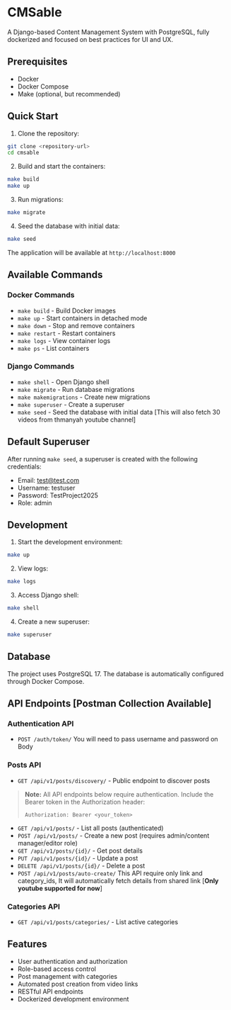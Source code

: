 # CMSable

A Django-based Content Management System with PostgreSQL, fully dockerized and focused on best practices for UI and UX.

## Prerequisites

- Docker
- Docker Compose
- Make (optional, but recommended)

## Quick Start

1. Clone the repository:
```bash
git clone <repository-url>
cd cmsable
```

2. Build and start the containers:
```bash
make build
make up
```

3. Run migrations:
```bash
make migrate
```

4. Seed the database with initial data:
```bash
make seed
```

The application will be available at `http://localhost:8000`

## Available Commands

### Docker Commands

- `make build` - Build Docker images
- `make up` - Start containers in detached mode
- `make down` - Stop and remove containers
- `make restart` - Restart containers
- `make logs` - View container logs
- `make ps` - List containers

### Django Commands

- `make shell` - Open Django shell
- `make migrate` - Run database migrations
- `make makemigrations` - Create new migrations
- `make superuser` - Create a superuser
- `make seed` - Seed the database with initial data [This will also fetch 30 videos from thmanyah youtube channel]

## Default Superuser

After running `make seed`, a superuser is created with the following credentials:

- Email: test@test.com
- Username: testuser
- Password: TestProject2025
- Role: admin


## Development

1. Start the development environment:
```bash
make up
```

2. View logs:
```bash
make logs
```

3. Access Django shell:
```bash
make shell
```

4. Create a new superuser:
```bash
make superuser
```

## Database

The project uses PostgreSQL 17. The database is automatically configured through Docker Compose.

## API Endpoints [Postman Collection Available]

### Authentication API
- `POST /auth/token/` You will need to pass username and password on Body

### Posts API
- `GET /api/v1/posts/discovery/` - Public endpoint to discover posts


> **Note:** All API endpoints below require authentication. Include the Bearer token in the Authorization header:
> ```
> Authorization: Bearer <your_token>
> ```

- `GET /api/v1/posts/` - List all posts (authenticated)
- `POST /api/v1/posts/` - Create a new post (requires admin/content manager/editor role)
- `GET /api/v1/posts/{id}/` - Get post details
- `PUT /api/v1/posts/{id}/` - Update a post
- `DELETE /api/v1/posts/{id}/` - Delete a post
- `POST /api/v1/posts/auto-create/` This API require only link and category_ids, It will automatically fetch details from shared link [**Only youtube supported for now**]
### Categories API
- `GET /api/v1/posts/categories/` - List active categories

## Features

- User authentication and authorization
- Role-based access control
- Post management with categories
- Automated post creation from video links
- RESTful API endpoints
- Dockerized development environment